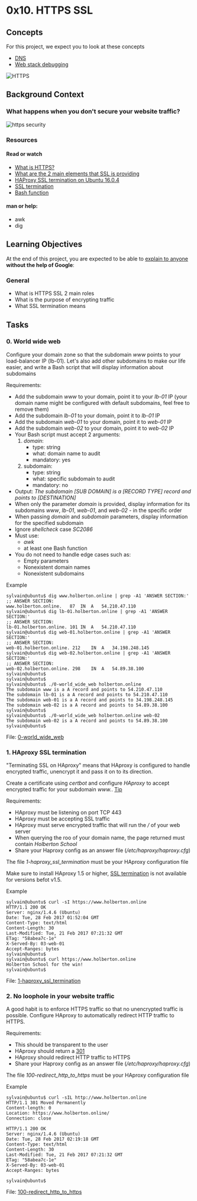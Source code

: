 # 0x10. HTTPS SSL

## Concepts
For this project, we expect you to look at these concepts
* [DNS](https://github.com/joshua-akuna/alx-system_engineering-devops/blob/master/0x10-https_ssl/DNS)
* [Web stack debugging](https://github.com/joshua-akuna/alx-system_engineering-devops/blob/master/0x10-https_ssl/web_stack_debugging)

![HTTPS](https://s3.amazonaws.com/intranet-projects-files/holbertonschool-sysadmin_devops/276/FlhGPEK.png)

## Background Context
### What happens when you don't secure your website traffic?
![https security](https://s3.amazonaws.com/intranet-projects-files/holbertonschool-sysadmin_devops/276/xCmOCgw.gif)

### Resources
#### Read or watch
* [What is HTTPS?](https://www.instantssl.com/http-vs-https)
* [What are the 2 main elements that SSL is providing](https://www.sslshopper.com/why-ssl-the-purpose-of-using-ssl-certificates.html)
* [HAProxy SSL termination on Ubuntu 16.0.4](https://docs.ionos.com/cloud/)
* [SSL termination](https://en.wikipedia.org/wiki/TLS_termination_proxy)
* [Bash function](https://tldp.org/LDP/abs/html/complexfunct.html)

#### man or help:
* awk
* dig

## Learning Objectives
At the end of this project, you are expected to be able to [explain to anyone](https://fs.blog/feynman-learning-technique/) **without the help of Google**:

### General
* What is HTTPS SSL 2 main roles
* What is the purpose of encrypting traffic
* What SSL termination means

## Tasks
### 0. World wide web
Configure your domain zone so that the subdomain *www* points to your load-balancer IP (lb-01). Let's also add other subdomains to make our life easier, and write a Bash script that will display information about subdomains

Requirements:
* Add the subdomain *www* to your domain, point it to your *lb-01* IP (your domain name might be configured with default subdomains, feel free to remove them)
* Add the subdomain *lb-01* to your domain, point it to *lb-01* IP
* Add the subdomain *web-01* to your domain, point it to *web-01* IP
* Add the subdomain *web-02* to your domain, point it to *web-02* IP
* Your Bash script must accept 2 arguments:
    1. *domain*:
        * type: string
        * what: domain name to audit
        * mandatory: yes
    2. subdomain:
        * type: string
        * what: specific subdomain to audit
        * mandatory: no
* Output: *The subdomain [SUB DOMAIN] is a [RECORD TYPE] record and points to [DESTINATION]*
* When only the parameter *domain* is provided, display information for its subdomains *www*, *lb-01*, *web-01*, and *web-02* - in the specific order
* When passing *domain* and *subdomain* parameters, display information for the specified subdomain
* Ignore *shellcheck* case *SC2086*
* Must use:
    * *awk*
    * at least one Bash function
* You do not need to handle edge cases such as:
    * Empty parameters
    * Nonexistent domain names
    * Nonexistent subdomains

Example
```
sylvain@ubuntu$ dig www.holberton.online | grep -A1 'ANSWER SECTION:'
;; ANSWER SECTION:
www.holberton.online.   87  IN  A   54.210.47.110
sylvain@ubuntu$ dig lb-01.holberton.online | grep -A1 'ANSWER SECTION:'
;; ANSWER SECTION:
lb-01.holberton.online. 101 IN  A   54.210.47.110
sylvain@ubuntu$ dig web-01.holberton.online | grep -A1 'ANSWER SECTION:'
;; ANSWER SECTION:
web-01.holberton.online. 212    IN  A   34.198.248.145
sylvain@ubuntu$ dig web-02.holberton.online | grep -A1 'ANSWER SECTION:'
;; ANSWER SECTION:
web-02.holberton.online. 298    IN  A   54.89.38.100
sylvain@ubuntu$
sylvain@ubuntu$
sylvain@ubuntu$ ./0-world_wide_web holberton.online
The subdomain www is a A record and points to 54.210.47.110
The subdomain lb-01 is a A record and points to 54.210.47.110
The subdomain web-01 is a A record and points to 34.198.248.145
The subdomain web-02 is a A record and points to 54.89.38.100
sylvain@ubuntu$
sylvain@ubuntu$ ./0-world_wide_web holberton.online web-02
The subdomain web-02 is a A record and points to 54.89.38.100
sylvain@ubuntu$
```

File: [0-world_wide_web](https://github.com/joshua-akuna/alx-system_engineering-devops/blob/master/0x10-https_ssl/0-world_wide_web)

### 1. HAproxy SSL termination
"Terminating SSL on HAproxy" means that HAproxy is configured to handle encrypted traffic, unencrypt it and pass it on to its direction.

Create a certificate using *certbot* and configure *HAproxy* to accept encrypted traffic for your subdomain *www.*. [Tip](https://www.digitalocean.com/community/tutorials/how-to-secure-haproxy-with-let-s-encrypt-on-ubuntu-14-04)

Requirements:
* HAproxy must be listening on port TCP 443
* HAproxy must be accepting SSL traffic
* HAproxy must serve encrypted traffic that will run the */* of your web server
* When querying the roo of your domain name, the page returned must contain *Holberton School*
* Share your Haproxy config as an answer file (*/etc/haproxy/haproxy.cfg*)

The file *1-haproxy_ssl_termination* must be your HAproxy configuration file

Make sure to install HAproxy 1.5 or higher, [SSL termination](https://en.wikipedia.org/wiki/TLS_termination_proxy) is not available for versions befot v1.5.

Example
```
sylvain@ubuntu$ curl -sI https://www.holberton.online
HTTP/1.1 200 OK
Server: nginx/1.4.6 (Ubuntu)
Date: Tue, 28 Feb 2017 01:52:04 GMT
Content-Type: text/html
Content-Length: 30
Last-Modified: Tue, 21 Feb 2017 07:21:32 GMT
ETag: "58abea7c-1e"
X-Served-By: 03-web-01
Accept-Ranges: bytes
sylvain@ubuntu$
sylvain@ubuntu$ curl https://www.holberton.online
Holberton School for the win!
sylvain@ubuntu$
```

File: [1-haproxy_ssl_termination](https://github.com/joshua-akuna/alx-system_engineering-devops/blob/master/0x10-https_ssl/1-haproxy_ssl_termination)

### 2. No loophole in your website traffic
A good habit is to enforce HTTPS traffic so that no unencrypted traffic is possible. Configure HAproxy to automatically redirect HTTP traffic to HTTPS.

Requirements:
* This should be transparent to the user
* HAproxy should return a [301](https://en.wikipedia.org/wiki/HTTP_301)
* HAproxy should redirect HTTP traffic to HTTPS
* Share your Haproxy config as an answer file (*/etc/haproxy/haproxy.cfg*)

The file *100-redirect_http_to_https* must be your HAproxy configuration file

Example

```
sylvain@ubuntu$ curl -sIL http://www.holberton.online
HTTP/1.1 301 Moved Permanently
Content-length: 0
Location: https://www.holberton.online/
Connection: close

HTTP/1.1 200 OK
Server: nginx/1.4.6 (Ubuntu)
Date: Tue, 28 Feb 2017 02:19:18 GMT
Content-Type: text/html
Content-Length: 30
Last-Modified: Tue, 21 Feb 2017 07:21:32 GMT
ETag: "58abea7c-1e"
X-Served-By: 03-web-01
Accept-Ranges: bytes

sylvain@ubuntu$
```

File: [100-redirect_http_to_https](https://github.com/joshua-akuna/alx-system_engineering-devops/blob/master/0x10-https_ssl/100-redirect_http_to_https)
